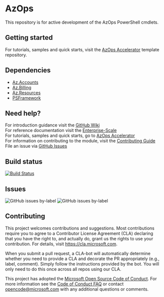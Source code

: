 # AzOps

This repository is for active development of the AzOps PowerShell cmdlets.

## Getting started

For tutorials, samples and quick starts, visit the [AzOps Accelerator](https://github.com/azure/azops-accelerator) template repository.

## Dependencies

- [Az.Accounts](https://github.com/azure/azure-powershell)
- [Az.Billing](https://github.com/azure/azure-powershell)
- [Az.Resources](https://github.com/azure/azure-powershell)
- [PSFramework](https://github.com/PowershellFrameworkCollective/psframework)

## Need help?

For introduction guidance visit the [GitHub Wiki](https://github.com/azure/azops-accelerator/wiki)  
For reference documentation visit the [Enterprise-Scale](https://github.com/azure/enterprise-scale)  
For tutorials, samples and quick starts, go to [AzOps Accelerator](https://github.com/azure/azops-accelerator)  
For information on contributing to the module, visit the [Contributing Guide](https://github.com/Azure/AzOps/blob/dev/CONTRIBUTING.md)  
File an issue via [GitHub Issues](https://github.com/azure/azops/issues/new/choose)  

## Build status

[![Build Status](https://dev.azure.com/mscet/CET-AzOps/_apis/build/status/Organizations/Azure/AzOps?branchName=refs%2Fpull%2F158%2Fmerge)](https://dev.azure.com/mscet/CET-AzOps)

## Issues

![GitHub issues by-label](https://img.shields.io/github/issues/azure/azops/feature%20:bulb:?label=feature%20issues)
![GitHub issues by-label](https://img.shields.io/github/issues/azure/azops/bug%20:ambulance:?label=bug%20issues)

## Contributing

This project welcomes contributions and suggestions. Most contributions require you to agree to a
Contributor License Agreement (CLA) declaring that you have the right to, and actually do, grant us
the rights to use your contribution. For details, visit https://cla.microsoft.com.

When you submit a pull request, a CLA-bot will automatically determine whether you need to provide
a CLA and decorate the PR appropriately (e.g., label, comment). Simply follow the instructions
provided by the bot. You will only need to do this once across all repos using our CLA.

This project has adopted the [Microsoft Open Source Code of Conduct](https://opensource.microsoft.com/codeofconduct/).
For more information see the [Code of Conduct FAQ](https://opensource.microsoft.com/codeofconduct/faq/) or
contact [opencode@microsoft.com](mailto:opencode@microsoft.com) with any additional questions or comments.
